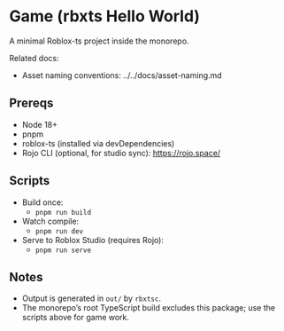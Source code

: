 # Game (rbxts Hello World)

A minimal Roblox-ts project inside the monorepo.

Related docs:

- Asset naming conventions: ../../docs/asset-naming.md

## Prereqs

- Node 18+
- pnpm
- roblox-ts (installed via devDependencies)
- Rojo CLI (optional, for studio sync): <https://rojo.space/>

## Scripts

- Build once:
  - `pnpm run build`
- Watch compile:
  - `pnpm run dev`
- Serve to Roblox Studio (requires Rojo):
  - `pnpm run serve`

## Notes

- Output is generated in `out/` by `rbxtsc`.
- The monorepo’s root TypeScript build excludes this package; use the scripts above for game work.
